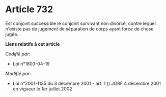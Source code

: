 # Article 732

Est conjoint successible le conjoint survivant non divorcé, contre lequel n'existe pas de jugement de séparation de corps
ayant force de chose jugée.

**Liens relatifs à cet article**

_Codifié par_:

  - Loi n°1803-04-19

_Modifié par_:

  - Loi n°2001-1135 du 3 décembre 2001 - art. 1 () JORF 4 décembre 2001 en vigueur le 1er juillet 2002
